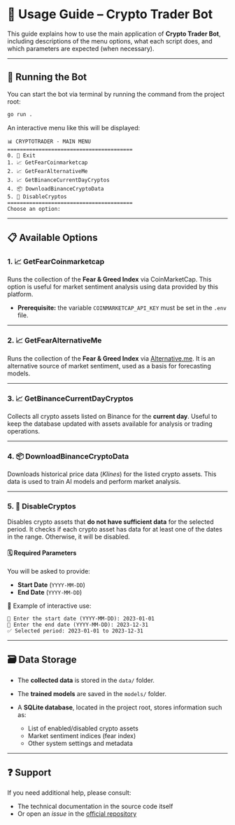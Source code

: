 # 📖 Usage Guide – Crypto Trader Bot

This guide explains how to use the main application of **Crypto Trader Bot**, including descriptions of the menu options, what each script does, and which parameters are expected (when necessary).

---

## 🚀 Running the Bot

You can start the bot via terminal by running the command from the project root:

```bash
go run .
```

An interactive menu like this will be displayed:

```
📊 CRYPTOTRADER - MAIN MENU
========================================
0. 🚪 Exit
1. 📈 GetFearCoinmarketcap
2. 📈 GetFearAlternativeMe
3. 📈 GetBinanceCurrentDayCryptos
4. 📦 DownloadBinanceCryptoData
5. 🔄 DisableCryptos
========================================
Choose an option:
```

---

## 📋 Available Options

### 1. 📈 GetFearCoinmarketcap

Runs the collection of the **Fear & Greed Index** via CoinMarketCap. This option is useful for market sentiment analysis using data provided by this platform.

* **Prerequisite:** the variable `COINMARKETCAP_API_KEY` must be set in the `.env` file.

---

### 2. 📈 GetFearAlternativeMe

Runs the collection of the **Fear & Greed Index** via [Alternative.me](https://alternative.me/crypto/fear-and-greed-index/). It is an alternative source of market sentiment, used as a basis for forecasting models.

---

### 3. 📈 GetBinanceCurrentDayCryptos

Collects all crypto assets listed on Binance for the **current day**. Useful to keep the database updated with assets available for analysis or trading operations.

---

### 4. 📦 DownloadBinanceCryptoData

Downloads historical price data (*Klines*) for the listed crypto assets. This data is used to train AI models and perform market analysis.

---

### 5. 🔄 DisableCryptos

Disables crypto assets that **do not have sufficient data** for the selected period. It checks if each crypto asset has data for at least one of the dates in the range. Otherwise, it will be disabled.

#### 🗓️ Required Parameters

You will be asked to provide:

* **Start Date** (`YYYY-MM-DD`)
* **End Date** (`YYYY-MM-DD`)

📌 Example of interactive use:

```
📅 Enter the start date (YYYY-MM-DD): 2023-01-01
📅 Enter the end date (YYYY-MM-DD): 2023-12-31
✅ Selected period: 2023-01-01 to 2023-12-31
```

---

## 🗃️ Data Storage

* The **collected data** is stored in the `data/` folder.
* The **trained models** are saved in the `models/` folder.
* A **SQLite database**, located in the project root, stores information such as:

  * List of enabled/disabled crypto assets
  * Market sentiment indices (fear index)
  * Other system settings and metadata

---

## ❓ Support

If you need additional help, please consult:

* The technical documentation in the source code itself
* Or open an *issue* in the [official repository](https://github.com/EliasJuniorNino/crypto-trader-bot)
